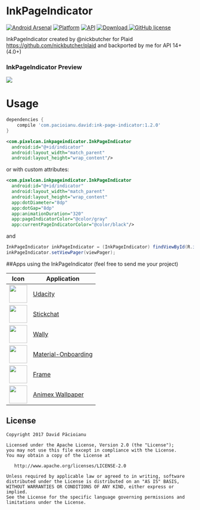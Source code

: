 # InkPageIndicator

[![Android Arsenal](https://img.shields.io/badge/Android%20Arsenal-InkPageIndicator-green.svg?style=true)](https://android-arsenal.com/details/1/2932) 
[![Platform](https://img.shields.io/badge/Platform-Android-green.svg)](http://developer.android.com/index.html)
[![API](https://img.shields.io/badge/API-14%2B-brightgreen.svg)](https://android-arsenal.com/api?level=14)
[ ![Download](https://api.bintray.com/packages/davidpacioianu/maven/ink-page-indicator/images/download.svg) ](https://bintray.com/davidpacioianu/maven/ink-page-indicator/_latestVersion)
[![GitHub license](https://img.shields.io/badge/license-Apache%202-blue.svg)](https://raw.githubusercontent.com/DavidPacioianu/InkPageIndicator/master/LICENSE) 

InkPageIndicator created by @nickbutcher for Plaid https://github.com/nickbutcher/plaid and backported by me for API 14+ (4.0+)

<h3>InkPageIndicator Preview</h3>

![](http://i.imgur.com/fRgDXWK.gif)

# Usage

```gradle
dependencies {
    compile 'com.pacioianu.david:ink-page-indicator:1.2.0'
}
```

```xml
<com.pixelcan.inkpageindicator.InkPageIndicator
  android:id="@+id/indicator"
  android:layout_width="match_parent"
  android:layout_height="wrap_content"/>
```

or with custom attributes:
```xml
<com.pixelcan.inkpageindicator.InkPageIndicator
  android:id="@+id/indicator"
  android:layout_width="match_parent"
  android:layout_height="wrap_content"
  app:dotDiameter="8dp"
  app:dotGap="8dp"
  app:animationDuration="320"
  app:pageIndicatorColor="@color/gray"
  app:currentPageIndicatorColor="@color/black"/>
```
 and 
 
```java
InkPageIndicator inkPageIndicator = (InkPageIndicator) findViewById(R.id.indicator);
inkPageIndicator.setViewPager(viewPager);
```

##Apps using the InkPageIndicator
(feel free to send me your project)

Icon | Application
------------ | -------------
<img src="https://goo.gl/QrCvNu" width="48" height="48" /> | [Udacity](https://play.google.com/store/apps/details?id=com.udacity.android) 
<img src="https://goo.gl/4i6lVV" width="48" height="48" /> | [Stickchat](https://play.google.com/store/apps/details?id=com.timmystudios.stickchat) 
<img src="https://goo.gl/ZtSdKQ" width="48" height="48" /> | [Wally](https://play.google.com/store/apps/details?id=com.brocoli.wally)
<img src="https://goo.gl/MZRSab" width="48" height="48" /> | [Material-Onboarding](https://github.com/Vexigon/Material-Onboarding)
<img src="https://goo.gl/PNN4yC" width="48" height="48" /> | [Frame](https://play.google.com/store/apps/details?id=com.cwfei.frame) 
<img src="https://goo.gl/VkBZ9B" width="48" height="48" /> | [Animex Wallpaper](https://play.google.com/store/apps/details?id=net.xblacky.animexwallpaper) 

License
--------

    Copyright 2017 David Păcioianu

    Licensed under the Apache License, Version 2.0 (the "License");
    you may not use this file except in compliance with the License.
    You may obtain a copy of the License at

       http://www.apache.org/licenses/LICENSE-2.0

    Unless required by applicable law or agreed to in writing, software
    distributed under the License is distributed on an "AS IS" BASIS,
    WITHOUT WARRANTIES OR CONDITIONS OF ANY KIND, either express or implied.
    See the License for the specific language governing permissions and
    limitations under the License.
